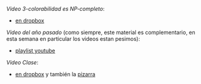 *Video 3-colorabilidad es NP-completo*: 
- [en dropbox](por.subir)

*Video del año pasado* (como siempre, este material es complementario, en esta semana en particular los videos estan pesimos): 
- [playlist youtube](https://www.youtube.com/watch?v=zkrRgY5Y_0Q&list=PLeLV_ztnnBShKF-PKKDXVa7rSXDuwNXqj&index=1)

*Video Clase*: 
- [en dropbox](por.subir) y también la [pizarra](por.subir)


